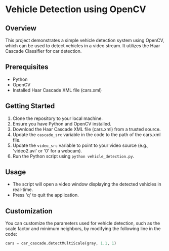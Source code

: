 # Vehicle Detection using OpenCV

## Overview
This project demonstrates a simple vehicle detection system using OpenCV, which can be used to detect vehicles in a video stream. It utilizes the Haar Cascade Classifier for car detection.

## Prerequisites
- Python
- OpenCV
- Installed Haar Cascade XML file (cars.xml)

## Getting Started
1. Clone the repository to your local machine.
2. Ensure you have Python and OpenCV installed.
3. Download the Haar Cascade XML file (cars.xml) from a trusted source.
4. Update the `cascade_src` variable in the code to the path of the cars.xml file.
5. Update the `video_src` variable to point to your video source (e.g., 'video2.avi' or '0' for a webcam).
6. Run the Python script using `python vehicle_detection.py`.

## Usage
- The script will open a video window displaying the detected vehicles in real-time.
- Press 'q' to quit the application.

## Customization
You can customize the parameters used for vehicle detection, such as the scale factor and minimum neighbors, by modifying the following line in the code:
```python
cars = car_cascade.detectMultiScale(gray, 1.1, 1)
